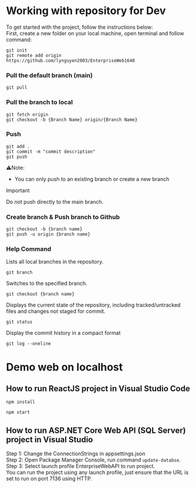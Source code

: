 # Working with repository for Dev
To get started with the project, follow the instructions below:<br>
First, create a new folder on your local machine, open terminal and follow command:
```
git init
git remote add origin https://github.com/lynguyen2003/EnterpriseWeb1640
```
### Pull the default branch (main)
```
git pull
```
### Pull the branch to local
```
git fetch origin
git checkout -b {Branch Name} origin/{Branch Name}
```
### Push 
```
git add .
git commit -m "commit description"
git push
```
:warning:Note: 
- You can only push to an existing branch or create a new branch
> [!IMPORTANT]
> Do not push directly to the main branch.
### Create branch & Push branch to Github
```
git checkout -b {branch name}
git push -u origin {branch name}
```
### Help Command
Lists all local branches in the repository.
```
git branch
```
Switches to the specified branch.
```
git checkout {branch name}
```
Displays the current state of the repository, including tracked/untracked files and changes not staged for commit.
```
git status
```
Display the commit history in a compact format
```
git log --oneline
```
# Demo web on localhost
## How to run ReactJS project in Visual Studio Code
```
npm install
```
```
npm start
```
## How to run ASP.NET Core Web API (SQL Server) project in Visual Studio
Step 1: Change the ConnectionStrings in appsettings.json<br>
Step 2: Open Package Manager Console, run command ``update-databse``.<br>
Step 3: Select launch profile EnterpriseWebAPI to run project. <br>
You can run the project using any launch profile, just ensure that the URL is set to run on port 7136 using HTTP.
